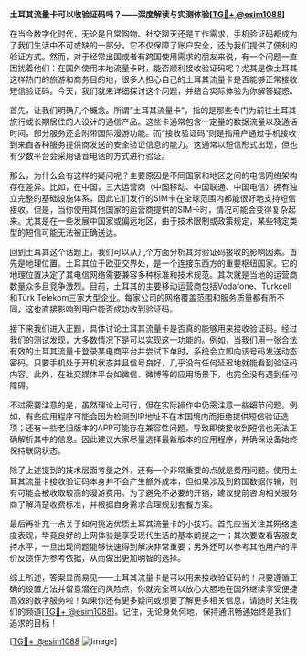 **土耳其流量卡可以收验证码吗？——深度解读与实测体验[[TG💪+ @esim1088](https://t.me/s/esim1088)]**

在当今数字化时代，无论是日常购物、社交聊天还是工作需求，手机验证码都成为了我们生活中不可或缺的一部分。它不仅保障了账户安全，还为我们提供了便利的验证方式。然而，对于经常出国或者有跨国使用需求的朋友来说，有一个问题一直困扰着他们：在国外使用本地流量卡时，能否顺利接收验证码呢？尤其是像土耳其这样热门的旅游和商务目的地，很多人担心自己的土耳其流量卡是否能够正常接收短信验证码。今天，我们就来详细探讨这个问题，并结合实际体验为你解答疑惑。

首先，让我们明确几个概念。所谓“土耳其流量卡”，指的是那些专门为前往土耳其旅行或长期居住的人设计的通信产品。这些卡通常包含一定量的数据流量以及通话时间，部分服务还会附带国际漫游功能。而“接收验证码”则是指用户通过手机接收到来自各种服务提供商发送的安全验证信息的能力。这通常以短信形式出现，但也有少数平台会采用语音电话的方式进行验证。

那么，为什么会有这样的疑问呢？主要原因是不同国家和地区之间的电信网络架构存在差异。比如，在中国，三大运营商（中国移动、中国联通、中国电信）拥有独立完整的基础设施体系，因此它们发行的SIM卡在全球范围内都能很好地支持短信接收。但是，当你使用其他国家的运营商提供的SIM卡时，情况可能会变得复杂起来。尤其是在一些发展中国家或偏远地区，由于技术限制或政策规定，某些特定类型的短信可能无法被正确送达。

回到土耳其这个话题上，我们可以从几个方面分析其对验证码接收的影响因素。首先是地理位置。土耳其位于欧亚交界处，是一个连接东西方的重要枢纽国家。它的地理位置决定了其电信网络需要兼容多种标准和技术规范。其次就是当地的运营商数量众多且竞争激烈。目前，土耳其的主要移动运营商包括Vodafone、Turkcell和Türk Telekom三家大型企业。每家公司的网络覆盖范围和服务质量都有所不同，这也直接影响到用户能否成功收到验证码。

接下来我们进入正题，具体讨论土耳其流量卡是否真的能够用来接收验证码。经过我们的测试发现，大多数情况下是可以实现这一功能的。例如，当我们用一张合法有效的土耳其流量卡登录某电商平台并尝试下单时，系统会立即向该号码发送动态密码。只要手机处于开机状态并且信号良好，几乎没有任何延迟地就能看到验证码内容。此外，在社交媒体平台如微信、微博等的应用场景下，也完全没有遇到任何障碍。

不过需要注意的是，虽然理论上可行，但在实际操作中仍需注意一些细节问题。例如，有些应用程序可能会因为检测到IP地址不在本国境内而拒绝提供短信验证选项；还有一些老旧版本的APP可能存在兼容性问题，导致即使接收到短信也无法正确解析其中的信息。因此建议大家尽量选择最新版本的应用程序，并确保设备始终保持联网状态。

除了上述提到的技术层面考量之外，还有一个非常重要的点就是费用问题。使用土耳其流量卡接收验证码本身并不会产生额外成本，但如果涉及到跨国数据传输，则有可能会被收取较高的漫游费用。为了避免不必要的开销，建议提前咨询相关服务商了解清楚收费标准，并根据自身需求合理规划套餐方案。

最后再补充一点关于如何挑选优质土耳其流量卡的小技巧。首先应当关注其网络速度表现，毕竟良好的上网体验是享受现代生活的基本前提之一；其次要查看客服支持水平，一旦出现问题能够快速得到解决非常重要；另外还可以参考其他用户的评价反馈作为参考依据，从而做出更加明智的选择。

综上所述，答案显而易见——土耳其流量卡是可以用来接收验证码的！只要遵循正确的设置方法并留意潜在的风险点，你就完全可以放心大胆地在国外继续享受便捷高效的数字服务啦！如果你还有更多疑问或想要了解更多相关信息，请随时关注我们的频道[[TG💪+ @esim1088](https://t.me/s/esim1088)]。记住，无论身处何地，保持通讯畅通始终是我们追求的目标！

[[TG💪+ @esim1088](https://t.me/s/esim1088) ![Image](https://i.postimg.cc/4NQfJmqS/Snipaste-2025-05-13-00-14-12.png)]